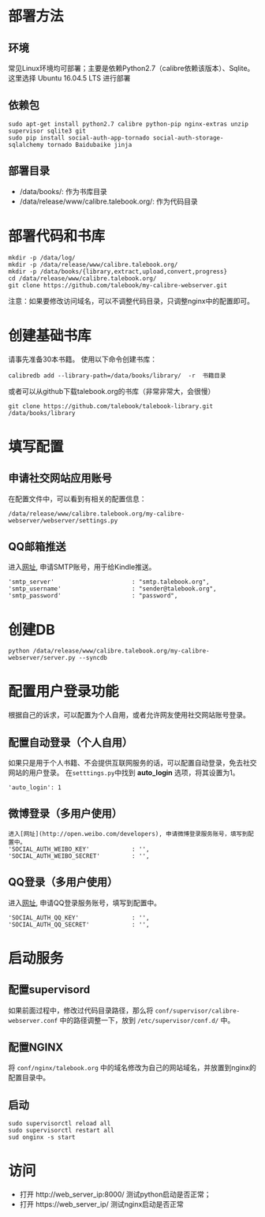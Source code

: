 
部署方法
===========
## 环境
常见Linux环境均可部署；主要是依赖Python2.7（calibre依赖该版本）、Sqlite。这里选择 Ubuntu 16.04.5 LTS 进行部署

## 依赖包
```
sudo apt-get install python2.7 calibre python-pip nginx-extras unzip supervisor sqlite3 git
sudo pip install social-auth-app-tornado social-auth-storage-sqlalchemy tornado Baidubaike jinja
```

## 部署目录
* /data/books/: 作为书库目录
* /data/release/www/calibre.talebook.org/: 作为代码目录

部署代码和书库
==========
```
mkdir -p /data/log/
mkdir -p /data/release/www/calibre.talebook.org/
mkdir -p /data/books/{library,extract,upload,convert,progress}
cd /data/release/www/calibre.talebook.org/
git clone https://github.com/talebook/my-calibre-webserver.git

```
注意：如果要修改访问域名，可以不调整代码目录，只调整nginx中的配置即可。

创建基础书库
===========
请事先准备30本书籍。
使用以下命令创建书库：
```
calibredb add --library-path=/data/books/library/  -r  书籍目录
```

或者可以从github下载talebook.org的书库（非常非常大，会很慢）
```
git clone https://github.com/talebook/talebook-library.git /data/books/library
```


填写配置
============
## 申请社交网站应用账号
在配置文件中，可以看到有相关的配置信息：
```
/data/release/www/calibre.talebook.org/my-calibre-webserver/webserver/settings.py
```

## QQ邮箱推送
进入[网址](http://service.mail.qq.com/cgi-bin/help?subtype=1&&no=1001256&&id=28), 申请SMTP账号，用于给Kindle推送。
```
'smtp_server'                      : "smtp.talebook.org",
'smtp_username'                    : "sender@talebook.org",
'smtp_password'                    : "password",
```

创建DB
=============
```
python /data/release/www/calibre.talebook.org/my-calibre-webserver/server.py --syncdb
```

配置用户登录功能
=============
根据自己的诉求，可以配置为个人自用，或者允许网友使用社交网站账号登录。

## 配置自动登录（个人自用）
如果只是用于个人书籍、不会提供互联网服务的话，可以配置自动登录，免去社交网站的用户登录。
在```setttings.py```中找到 __auto_login__ 选项，将其设置为1。
```
'auto_login': 1
```

## 微博登录（多用户使用）
```
进入[网址](http://open.weibo.com/developers), 申请微博登录服务账号，填写到配置中。
'SOCIAL_AUTH_WEIBO_KEY'            : '',
'SOCIAL_AUTH_WEIBO_SECRET'         : '',
```

## QQ登录（多用户使用）
进入[网址](https://connect.qq.com/), 申请QQ登录服务账号，填写到配置中。
```
'SOCIAL_AUTH_QQ_KEY'               : '',
'SOCIAL_AUTH_QQ_SECRET'            : '',
```


启动服务
=============
## 配置supervisord
如果前面过程中，修改过代码目录路径，那么将 ``conf/supervisor/calibre-webserver.conf`` 中的路径调整一下，放到 ``/etc/supervisor/conf.d/`` 中。


## 配置NGINX
将 ``conf/nginx/talebook.org`` 中的域名修改为自己的网站域名，并放置到nginx的配置目录中。


## 启动
```
sudo supervisorctl reload all
sudo supervisorctl restart all
sud onginx -s start
```

访问
===============
* 打开 http://web_server_ip:8000/ 测试python启动是否正常；
* 打开 https://web_server_ip/ 测试nginx启动是否正常

